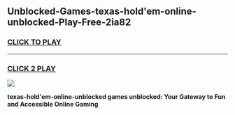 
## Unblocked-Games-texas-hold'em-online-unblocked-Play-Free-2ia82
<h3>
<a href="https://premium76.site?title=texas-hold'em-online-unblocked&ref=19M">CLICK TO PLAY</a></h3>
<hr>

<h3>
<a href="https://premium76.site?title=texas-hold'em-online-unblocked&ref=19M">CLICK 2 PLAY</a>
  
</h3>

<a href="https://premium76.site?title=texas-hold'em-online-unblocked&ref=19M"><img src="https://clearcache.store/games.png"></a>


**texas-hold'em-online-unblocked games unblocked: Your Gateway to Fun and Accessible Online Gaming**
